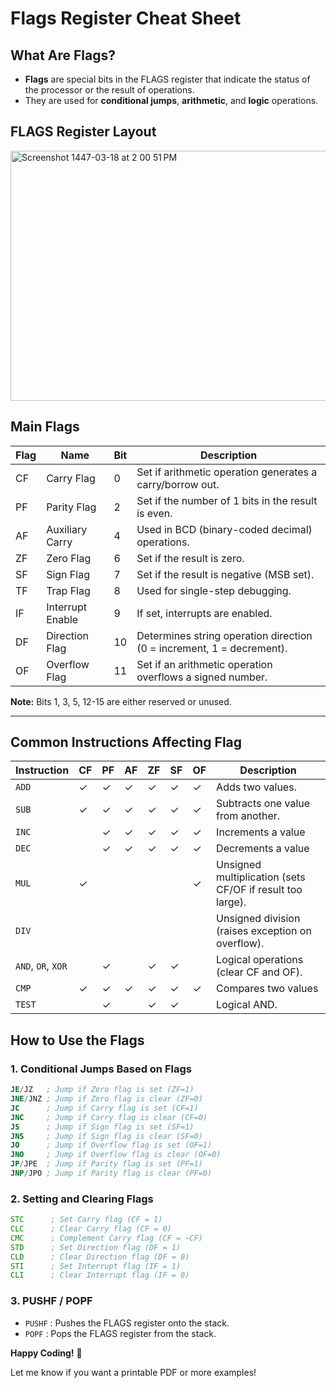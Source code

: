 # Flags Register Cheat Sheet


## What Are Flags?
- **Flags** are special bits in the FLAGS register that indicate the status of the processor or the result of operations.
- They are used for **conditional jumps**, **arithmetic**, and **logic** operations.


## FLAGS Register Layout

<img width="1041" height="400" alt="Screenshot 1447-03-18 at 2 00 51 PM" src="https://github.com/user-attachments/assets/920aeeab-85ae-42aa-9673-5e670a6281bc" />

## Main Flags

| Flag  | Name                | Bit | Description                                                    |
|-------|---------------------|-----|----------------------------------------------------------------|
| CF    | Carry Flag          | 0   | Set if arithmetic operation generates a carry/borrow out.      |
| PF    | Parity Flag         | 2   | Set if the number of 1 bits in the result is even.             |
| AF    | Auxiliary Carry     | 4   | Used in BCD (binary-coded decimal) operations.          |
| ZF    | Zero Flag           | 6   | Set if the result is zero.                                     |
| SF    | Sign Flag           | 7   | Set if the result is negative (MSB set).                       |
| TF    | Trap Flag           | 8   | Used for single-step debugging.                                |
| IF    | Interrupt Enable    | 9   | If set, interrupts are enabled.                                |
| DF    | Direction Flag      | 10  | Determines string operation direction (0 = increment, 1 = decrement).|
| OF    | Overflow Flag       | 11  | Set if an arithmetic operation overflows a signed number. |

**Note:** Bits 1, 3, 5, 12-15 are either reserved or unused.

---

## Common Instructions Affecting Flag


| **Instruction** | CF | PF | AF | ZF | SF | OF | **Description**                                           |
|------------------|----|----|----|----|----|----|-----------------------------------------------------------|
| `ADD`           | ✓  | ✓  | ✓  | ✓  | ✓  | ✓  | Adds two values.                                          |
| `SUB`           | ✓  | ✓  | ✓  | ✓  | ✓  | ✓  | Subtracts one value from another.                        |
| `INC`           |  | ✓  | ✓  | ✓  | ✓  | ✓ | Increments a value                 |
| `DEC`           |  | ✓  | ✓  | ✓  | ✓  | ✓ | Decrements a value                  |
| `MUL`           | ✓  |   |   |   |   | ✓  | Unsigned multiplication (sets CF/OF if result too large).|
| `DIV`           |  |   |   |   |   |  | Unsigned division (raises exception on overflow).         |
| `AND`, `OR`, `XOR` |   | ✓  |  | ✓  | ✓  | | Logical operations (clear CF and OF).                    |
| `CMP`           | ✓  | ✓  | ✓  | ✓  | ✓  | ✓ | Compares two values  |
| `TEST`          |  | ✓  |  | ✓  | ✓  |   | Logical AND.                      |

## How to Use the Flags

### 1. Conditional Jumps Based on Flags

```asm
JE/JZ   ; Jump if Zero flag is set (ZF=1)
JNE/JNZ ; Jump if Zero flag is clear (ZF=0)
JC      ; Jump if Carry flag is set (CF=1)
JNC     ; Jump if Carry flag is clear (CF=0)
JS      ; Jump if Sign flag is set (SF=1)
JNS     ; Jump if Sign flag is clear (SF=0)
JO      ; Jump if Overflow flag is set (OF=1)
JNO     ; Jump if Overflow flag is clear (OF=0)
JP/JPE  ; Jump if Parity flag is set (PF=1)
JNP/JPO ; Jump if Parity flag is clear (PF=0)
```

### 2. Setting and Clearing Flags

```asm
STC      ; Set Carry flag (CF = 1)
CLC      ; Clear Carry flag (CF = 0)
CMC      ; Complement Carry flag (CF = ~CF)
STD      ; Set Direction flag (DF = 1)
CLD      ; Clear Direction flag (DF = 0)
STI      ; Set Interrupt flag (IF = 1)
CLI      ; Clear Interrupt flag (IF = 0)
```

### 3. PUSHF / POPF

- `PUSHF` : Pushes the FLAGS register onto the stack.
- `POPF`  : Pops the FLAGS register from the stack.



**Happy Coding!** 🎉

Let me know if you want a printable PDF or more examples!
